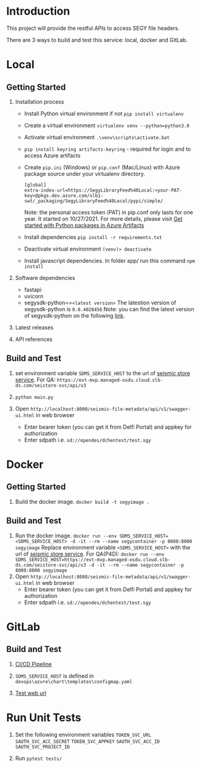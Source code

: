 # Introduction 
This project will provide the restful APIs to access SEGY file headers.

There are 3 ways to build and test this service: local, docker and GitLab.
# Local
## Getting Started
1.	Installation process
    - Install Python virtual environment if not
      `pip install virtualenv`
  
    - Create a virtual environment
      `virtualenv venv --python=python3.9`

    - Activate virtual environment
      `.\venv\scripts\activate.bat`

    - `pip install keyring artifacts-keyring` - required for login and to access Azure artifacts

    - Create `pip.ini` (Windows) or `pip.conf` (Mac/Linux) with Azure package source under your virtualenv directory.
        ```
        [global]
      extra-index-url=https://SegyLibraryFeed%40Local:<your-PAT-key>@pkgs.dev.azure.com/slb1-swt/_packaging/SegyLibraryFeed%40Local/pypi/simple/
        ```
      Note: the personal access token (PAT) in pip.conf only lasts for one year. It started on 10/27/2021.
      For more details, please visit [Get started with Python packages in Azure Artifacts](https://docs.microsoft.com/en-us/azure/devops/artifacts/quickstarts/python-packages?view=azure-devops)

  
    - Install dependencies
      `pip install -r requirements.txt`
    
    - Deactivate virtual environment
      `(venv)> deactivate`

    - Install javascript dependencies. In folder app/ run this command
       `npm install`
    
2.	Software dependencies
    - fastapi
    - uvicorn
    - segysdk-python==`<latest version>`
    The latestion version of segysdk-python is `0.0.4028456`
    Note: you can find the latest version of segysdk-python on the following [link](
    https://dev.azure.com/slb1-swt/Petrel/_packaging?_a=feed&feed=SegyLibraryFeed%40Local).

3.	Latest releases
    
4.	API references

## Build and Test
1. set environment variable `SDMS_SERVICE_HOST` to the url of [seismic store service](https://slb-swt.visualstudio.com/carbon/_wiki/wikis/carbon.wiki/12539/SDMS-Core-Services).
For QA: `https://evt-mvp.managed-osdu.cloud.slb-ds.com/seistore-svc/api/v3` 

2. `python main.py`

3. Open `http://localhost:8000/seismic-file-metadata/api/v1/swagger-ui.html` in web browser
    - Enter bearer token (you can get it from Delfi Portal) and appkey for authorization 
    - Enter sdpath i.e. `sd://opendes/dchentest/test.sgy`

# Docker
## Getting Started
1. Build the docker image. `docker build -t segyimage . `

## Build and Test
1. Run the docker image. `docker run --env SDMS_SERVICE_HOST=<SDMS_SERVICE_HOST> -d -it --rm --name segycontainer -p 8080:8000 segyimage`
Replace environment variable `<SDMS_SERVICE_HOST>` with the url of [seismic store service](https://slb-swt.visualstudio.com/carbon/_wiki/wikis/carbon.wiki/12539/SDMS-Core-Services).
For QA(P4D):
`docker run --env SDMS_SERVICE_HOST=https://evt-mvp.managed-osdu.cloud.slb-ds.com/seistore-svc/api/v3 -d -it --rm --name segycontainer -p 8080:8000 segyimage`
2. Open `http://localhost:8080/seismic-file-metadata/api/v1/swagger-ui.html` in web browser
    - Enter bearer token (you can get it from Delfi Portal) and appkey for authorization 
    - Enter sdpath i.e. `sd://opendes/dchentest/test.sgy`

# GitLab
## Build and Test
1. [CI/CD Pipeline](https://community.opengroup.org/osdu/platform/domain-data-mgmt-services/seismic/seismic-dms-suite/seismic-store-service/-/pipelines)

2. `SDMS_SERVICE_HOST` is defined in `devops\azure\chart\templates\configmap.yaml`
3. [Test web url](https://osdu-glab.msft-osdu-test.org/seismic-file-metadata/api/v1/swagger-ui.html)

# Run Unit Tests
1. Set the following environment variables
`TOKEN_SVC_URL`
`SAUTH_SVC_ACC_SECRET`
`TOKEN_SVC_APPKEY`
`SAUTH_SVC_ACC_ID`
`SAUTH_SVC_PROJECT_ID`

2. Run `pytest tests/` 

[comment]: <> (5. TODO move token to secrets)